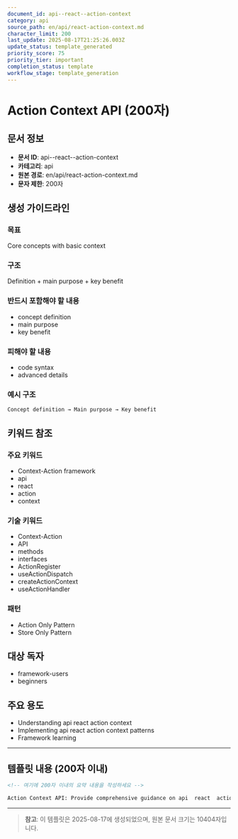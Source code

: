 ```yaml
---
document_id: api--react--action-context
category: api
source_path: en/api/react-action-context.md
character_limit: 200
last_update: 2025-08-17T21:25:26.003Z
update_status: template_generated
priority_score: 75
priority_tier: important
completion_status: template
workflow_stage: template_generation
---
```


# Action Context API (200자)

## 문서 정보
- **문서 ID**: api--react--action-context
- **카테고리**: api
- **원본 경로**: en/api/react-action-context.md
- **문자 제한**: 200자

## 생성 가이드라인

### 목표
Core concepts with basic context

### 구조
Definition + main purpose + key benefit

### 반드시 포함해야 할 내용
- concept definition
- main purpose
- key benefit

### 피해야 할 내용  
- code syntax
- advanced details

### 예시 구조
```
Concept definition → Main purpose → Key benefit
```

## 키워드 참조

### 주요 키워드
- Context-Action framework
- api
- react
- action
- context

### 기술 키워드
- Context-Action
- API
- methods
- interfaces
- ActionRegister
- useActionDispatch
- createActionContext
- useActionHandler

### 패턴
- Action Only Pattern
- Store Only Pattern

## 대상 독자
- framework-users
- beginners

## 주요 용도
- Understanding api  react  action context
- Implementing api  react  action context patterns
- Framework learning

---

## 템플릿 내용 (200자 이내)

```markdown
<!-- 여기에 200자 이내의 요약 내용을 작성하세요 -->

Action Context API: Provide comprehensive guidance on api  react  action context의 핵심 개념과 Context-Action 프레임워크에서의 역할을 간단히 설명.
```

---

> **참고**: 이 템플릿은 2025-08-17에 생성되었으며, 
> 원본 문서 크기는 10404자입니다.
